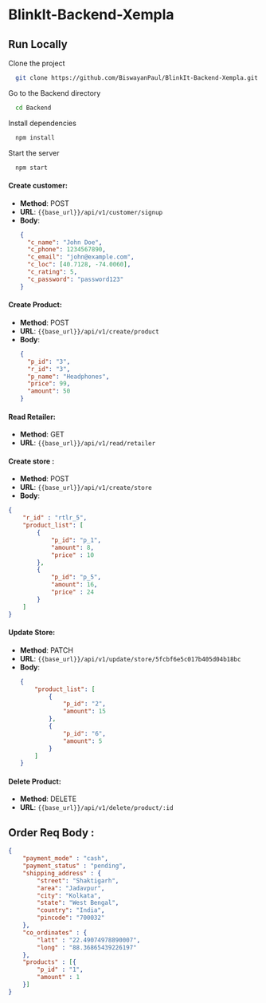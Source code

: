 ﻿# BlinkIt-Backend-Xempla

## Run Locally

Clone the project

```bash
  git clone https://github.com/BiswayanPaul/BlinkIt-Backend-Xempla.git
```

Go to the Backend directory

```bash
  cd Backend
```

Install dependencies

```bash
  npm install
```

Start the server

```bash
  npm start
```


#### Create customer:
- **Method**: POST
- **URL**: `{{base_url}}/api/v1/customer/signup`
- **Body**:
  ```json
  {
    "c_name": "John Doe",
    "c_phone": 1234567890,
    "c_email": "john@example.com",
    "c_loc": [40.7128, -74.0060],
    "c_rating": 5,
    "c_password": "password123"
  }
  ```

<!-- #### Create deliveryPerson:
- **Method**: POST
- **URL**: `{{base_url}}/api/v1/create/deliveryPerson`
- **Body**:
  ```json
  {
    "d_id": "delivery001",
    "d_name": "David Johnson",
    "d_phone": 1112223333,
    "d_email": "david@example.com",
    "d_init_loc": [40.7128, -74.0060],
    "d_curr_loc": [40.7128, -74.0060],
    "d_rating": 4.8,
    "d_password": "deliverypassword123",
    "d_idle": true
  }
  ``` -->

#### Create Product:
- **Method**: POST
- **URL**: `{{base_url}}/api/v1/create/product`
- **Body**:
  ```json
  {
    "p_id": "3",
    "r_id": "3",
    "p_name": "Headphones",
    "price": 99,
    "amount": 50
  }
  ```

#### Read Retailer:
- **Method**: GET
- **URL**: `{{base_url}}/api/v1/read/retailer`

#### Create store :
- **Method**: POST
- **URL**: `{{base_url}}/api/v1/create/store`
- **Body**:
``` json
{
    "r_id" : "rtlr_5",
    "product_list": [
        {
            "p_id": "p_1",
            "amount": 8,
            "price" : 10
        },
        {
            "p_id": "p_5",
            "amount": 16,
            "price" : 24
        }
    ]
}
```


#### Update Store:
- **Method**: PATCH
- **URL**: `{{base_url}}/api/v1/update/store/5fcbf6e5c017b405d04b18bc`
- **Body**:
  ```json
  {
      "product_list": [
          {
              "p_id": "2",
              "amount": 15
          },
          {
              "p_id": "6",
              "amount": 5
          }
      ]
  }
  ```

#### Delete Product:
- **Method**: DELETE
- **URL**: `{{base_url}}/api/v1/delete/product/:id`

## Order Req Body :

```json
{
    "payment_mode" : "cash",
    "payment_status" : "pending", 
    "shipping_address" : {
        "street": "Shaktigarh",
        "area": "Jadavpur",
        "city": "Kolkata",
        "state": "West Bengal",
        "country": "India",
        "pincode": "700032"
    },
    "co_ordinates" : {
        "latt" : "22.49074978890007", 
        "long" : "88.36865439226197"
    },
    "products" : [{
        "p_id" : "1",
        "amount" : 1
    }]
}
```


